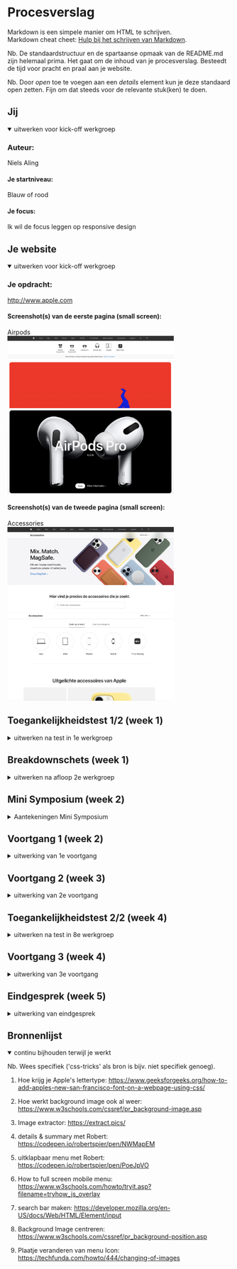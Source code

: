 # Procesverslag
Markdown is een simpele manier om HTML te schrijven.  
Markdown cheat cheet: [Hulp bij het schrijven van Markdown](https://github.com/adam-p/markdown-here/wiki/Markdown-Cheatsheet).

Nb. De standaardstructuur en de spartaanse opmaak van de README.md zijn helemaal prima. Het gaat om de inhoud van je procesverslag. Besteedt de tijd voor pracht en praal aan je website.

Nb. Door *open* toe te voegen aan een *details* element kun je deze standaard open zetten. Fijn om dat steeds voor de relevante stuk(ken) te doen.





## Jij

<details open>
  <summary>uitwerken voor kick-off werkgroep</summary>

  ### Auteur:
  Niels Aling

  #### Je startniveau:
  Blauw of rood 

  #### Je focus:
  Ik wil de focus leggen op responsive design
 
</details>





## Je website

<details open>
  <summary>uitwerken voor kick-off werkgroep</summary>

  ### Je opdracht:
  http://www.apple.com

  #### Screenshot(s) van de eerste pagina (small screen): 
  Airpods  
  <img src="readme-images/airpods.png" width="375px" alt="Apple pagina AirPods">
  <img src="readme-images/airpods2.png" width="375px" alt="Apple pagina AirPods">

  #### Screenshot(s) van de tweede pagina (small screen):
  Accessories  
  <img src="readme-images/accessories.png" width="375px" alt="Apple pagina Accessories">
  <img src="readme-images/accessories2.png" width="375px" alt="Apple pagina Accessories">
 
</details>



## Toegankelijkheidstest 1/2 (week 1)

<details>
  <summary>uitwerken na test in 1e werkgroep</summary>

  ### Bevindingen
  Lijst met je bevindingen die in de test naar voren kwamen:

  #### Screenreader
  <!-- Hier korte omschrijving (met indien nodig afbeeldingen) -->
  Van een screenreader op apple wordt het daadwerkelijk helemaal gek. Het is super onduidelijk wat je moet doen. De muis geeft niet aan waar je op staat en hij leest continu mijn menubalk voor, niet de website.

  <!-- Hier een omschrijving van hoe het opgelost kan worden (met indien nodig afbeeldingen) -->
  Ik weet niet hoe dit werkt, maar dit moet beter gemaakt worden.

  #### Muis en Toetsenbord 
  <!-- Hier korte omschrijving (met indien nodig afbeeldingen) -->
  De website is niet goed "tab-baar". Hij schokt door de website heen en je moet op meerdere knoppen (ctrl, option shift) klikken om iets te kunnen selecteren. 

 <img src="readme-images/zondermuis.png" width="375px" alt="slechte website">


  <!-- Hier een omschrijving van hoe het opgelost kan worden (met indien nodig afbeeldingen) -->


  #### Motoriek (shocks, elastiekjes)
  <!-- Hier korte omschrijving (met indien nodig afbeeldingen) -->
  besturen met shocks is nog redelijk te doen. De knoppen zijn groot genoeg om ze aan te kunnen klikken. Typen daarin tegen is lastiger.
  
  <video controls width="250">
    <source src="readme-images/motoriektest2.mp4"
            type="video/mp4">
</video>

  <!-- Hier een omschrijving van hoe het opgelost kan worden (met indien nodig afbeeldingen) -->


  #### Visueel (brillen, contrast, kleurenblind, dark/light). 
  <!-- Hier korte omschrijving (met indien nodig afbeeldingen) -->
  1.  Met de Blur/Glate bril kun je bijna niks lezen op de website. Je ziet wel wat vlakken en alleen de grote titels met contrast. 

  2. de website heeft geen dark/light mode
  3. kleurenblindheid:
  - Protanopia is goed zichtbaar
  - Deuteranopia is praktisch het zelfde als Protanopia
  - Tritanopia ziet er eigenlijk veel gezelliger uit, contrast is nog steeds duidelijk.
  <img src="readme-images/kleurenblind1.png" width="375px" alt="Forced Colors">

  - Ook met achromatopsia (grijs) is er nog steeds een duidelijk contrast, alleen sommiige foto's en video's zijn iets minder duidelijk zichbaar. 
  <img src="readme-images/grijsbeeld.png" width="375px" alt="Forced Colors">


  <!-- Hier een omschrijving van hoe het opgelost kan worden (met indien nodig afbeeldingen) -->
  1. Wanneer je "forced colors" aan zet zie je wel iets meer, dus het zou opgelost kunnen worden met fellere kleuren, grotere letters en meer contrast.
  <img src="readme-images/forcedcolors.png" width="375px" alt="Forced Colors">

  2. Er kan een dark/light mode gemaakt worden.
  3. De video's en foto's zouden een groter contrast functie of uberhaupt meer contrast moeten krijgen.
  
</details>



## Breakdownschets (week 1)

<details>
  <summary>uitwerken na afloop 2e werkgroep</summary>

  ### de hele pagina: 
  <img src="readme-images/breakdown1.png" width="375px" alt="breakdown van bovenkant pagina">

  <img src="readme-images/breakdown2.png" width="375px" alt="breakdown van midden pagina">

  <img src="readme-images/breakdown3.png" width="375px" alt="breakdown van de footer">

  ### dynamisch deel (bijv menu): 
  <img src="readme-images/breakdown4.png" width="375px" alt="breakdown van menu">

  ### wellicht nog een dynamisch deel (bijv filter): 
  <img src="readme-images/dummy-plaatje.jpg" width="375px" alt="breakdown van nog een dynamisch deel">

</details>


## Mini Symposium (week 2)
<details>
  <summary>Aantekeningen Mini Symposium</summary>
  
  Websites voor accesability check
  - https://webaim.org
  - https://www.htmhell.dev

  ### Testen met "Tab" en "Enter"
  - Kun je overal komen met tab
  - Let op focus styling (kan je zien waar je bent)
  - Kun je snel door content heen "tabben"

  Elementen die kunnen helpen bij Tab/Enter:
  - Gebruik "skip link" tussen content in
  - geef de focus styling een duidelijke kleur

  ### Testen met een screen reader.
  - Is alles wat gezegd wordt logisch 
  - Hebben alle elementen een placeholder 
  - Is alles semantisch correct in de HTML
  - Check links met dubbele namen 
  - De volgorde in de html moet kloppen 

  Elementen die kunnen helpen bij screenreaders:
  - Button role geeft waarde aan een knop 
  - Geef Iframes een title 
  - Span in een link zetten zodat de screen reader dat leest 
  - Zet headings boven plaatjes en pas aan met css.
  - remove bullitpoints waar nodig.


  ###  Samenvatting Manuel:
  Om je website gemakkelijk al veel toegankelijker te maken kun je meteen in de HTML al 
  een aantal aapassingen doen. Let op dat je semantisch correcte HTML schrijft. 
  Test vroeg op tab/enter en met een screenreader. 

  ###  Samenvatting Eric:
  Toegankelijkheid zit hem in de kleinste dingen. Soms heb je niet eens door dat je iets
  ontwerpt dat voor veel mensen niet toegankelijk is. Bijvoorbeeld de collegezaal waar we
  in zaten. Het helpt om goed met mensen met een beperking te praten om te kijken naar de behoeften
  van de persoon in plaats van uitgaan van aannamens en daar je ontwerp op baseren. 
  Onderzoek is key. 



</details>



## Voortgang 1 (week 2)

<details>
  <summary>uitwerking van 1e voortgang</summary>

  ### Stand van zaken
  Over het algemeen ging het maken van de html best wel vloeiend. 
  Dit kwam grotendeels door van te voren een breakdown schets te maken. Daarnaast heb ik de website van Apple geinspecteerd in Google om te kijken hoe zij dat deden en of ik dat logisch vond. 
  Ik probeerde hierbij divjes en spans te vermijden en zelf een logische structuur op te zetten.

  <img src="readme-images/screen_header.png" width="375px" alt="screenshot van header html">
  <img src="readme-images/screen_main_nav.png" width="375px" alt="screenshot van main nav html">
  <img src="readme-images/screen_video.png" width="375px" alt="screenshot van video html">
  <img src="readme-images/screen_section.png" width="375px" alt="screenshot van section html">
  <img src="readme-images/screen_footer.png" width="375px" alt="screenshot van footer html">


  ### Verslag van meeting
  hier na afloop snel de uitkomsten van de meeting vastleggen

  - Opzoeken hoe een tabel werkt
  - Op bepaalde plekken kunnen elementen nog in een article 
  - Footer heeft 2 sections ipv een footer in de main
  - Kijken naar andere opties dan ul
  - summary element W3Schools voor uitklapbare elementen 

</details>


## Voortgang 2 (week 3)

<details>
  <summary>uitwerking van 2e voortgang</summary>

  ### Stand van zaken 
  Ik heb het grootste deel van de feedback van vorige week verwerkt, maar ben nog niet toegekomen aan het opzoeken van hoe een een tabel werkt en andere vormen van een ul. Ik heb verder gewerkt aan een nieuwe section (compare) waar ik veel aan het experimenteren was met grid in CSS.

  ### Screenshots van css .compare 
  <img src="readme-images/screen_compare_css1.png" width="375px" alt="screenshot 1 van css class compare">
  <img src="readme-images/screen_compare_css2.png" width="375px" alt="screenshot 2 van css class compare">
  <img src="readme-images/screen_compare_css3.png" width="375px" alt="screenshot 3 van css class compare">


  ### Verslag van meeting
  hier na afloop snel de uitkomsten van de meeting vastleggen

  - Samen hebben we gekeken naar mijn grid waar iets fout ging met de margin
  - Ook hebben we samen gekeken naar hoe mijn uitklapbare menu in elkaar steekt 
  - Voor de footer details en summary gebruiken 
  - Goed op weg verder

</details>





## Toegankelijkheidstest 2/2 (week 4)

<details>
  <summary>uitwerken na test in 8e werkgroep</summary>

  ### Bevindingen
  Lijst met je bevindingen die in de test naar voren kwamen (geef ook aan wat er verbeterd is):

  #### Screenreader
  De screenreader werkte op zich best wel goed. Het was nogal uitvogelen hoe je hem bestuurt, maar met een beetje oefening las hij best wel duidelijk voor wat er op de pagina stond. Ik moet nog beter onderzoeken hoe je hem eventueel automatisch op engels kan zetten (omdat mijn website in het Engels is en in het Nederlands wordt voorgelezen). Daarnaast leest hij vaak iets te veel details voor zoals het ">" tekentje als "groter dan":

  <img src="readme-images/SR_1.png" width="375px" alt="screenshot van Screenreader 1">
  <img src="readme-images/SR_2.png" width="375px" alt="screenshot van Screenreader 1">

  #### Muis en Toetsenbord 
  Tab gaat soepel door de website heen langs alle linkjes. Het enige probleem is dat hi niet het menu overslaat als je daar niet in gaat.

  <img src="readme-images/screen_tab.png" width="375px" alt="screenshot van tab test">


  #### Motoriek (shocks, elastiekjes)
  Met je vingers aan elkaar gebonden kom je redelijk goed door de website heen een aantal dingen zijn makkelijker toagenkelijk doordat ze scrollbaar zijn i.p.v op een knop drukken. Je kunt ook scrollen met je pijltjes, die zijn alleen een beetje klein. Gelukkig kun je ook de spatiebalk gebruiken om grote delen te scrollen.  


  #### Visueel (brillen, contrast, kleurenblind, dark/light). 
  Qua visuele beperkingen is er nog niks veranderd, omdat ik de pagina nogal letterlijk heb nagemaakt.
  Ik ga nog wel een dark/light mode toevoegen als ik tijd over heb qua kleurenblindheid is alles wel duidelijk leesbaar.

</details>





## Voortgang 3 (week 4)

<details>
  <summary>uitwerking van 3e voortgang</summary>

  ### Stand van zaken
  Het uitwerken van mijn eerste pagina ging goed. Voor mobiel zag hij er erg netjes uit, maar voor responsive moet er nog het een en ander gebeuren. Ook ben ik begonnen aan mijn tweede pagina, waar ik nogal in de knoop begin te raken. Ik heb toch voor de homepage gekozen, waardoor mijn CSS nu een beetje rommelig is. Wanneer ik 1 ding aanpas doet hij het ergens anders ook dus ik moet heel goed gaan kijken naar hoe ik bepaalde selectoren ga gebruiken. 

  ### Screenshots van Airpods Pagina

  <img src="readme-images/Airpods_1.png" width="375px" alt="screenshot van Airpods page 1">
  <img src="readme-images/Airpods_2.png" width="375px" alt="screenshot van Airpods page 2">
  <img src="readme-images/Airpods_3.png" width="375px" alt="screenshot van Airpods page 3">



  ### Verslag van meeting
  hier na afloop snel de uitkomsten van de meeting vastleggen

  - Voor de homepage de background images met @media aanpassen als het scherm groter word. (Spelen met background-size)
  - Voor het menu 2 verschillende versies maken voor kleinen groot scherm. (display: none);
  - Tab menu overslaan als hij dicht is: aria labels opzoeken
  - de container van de video centreren (.vidContainer : max-width + margin-auto)
  - Stream now button margin met pixels oplossen 
  Tekst naar boven duwen 

</details>





## Eindgesprek (week 5)

<details>
  <summary>uitwerking van eindgesprek</summary>

  ### Je uitkomst - karakteristiek screenshots:
  Voor de opdracht heb ik de Apple website gekozen en dan specifiek voor de homepage en de Airpods page. Eerst ging ik voor de Airpods page en de Asseccoires page, maar dit heb ik in een later stadium toch omgegooid omdat ik de pagina's te veel op elkaar ond lijken. 

  ## Home page 
  <img src="readme-images/home_top.png" width="375px" alt="Screen home top">
  <img src="readme-images/home_footer.png" width="375px" alt="Screen home footer">
  <img src="readme-images/apple_menu.png" width="375px" alt="Mobile menu">

  ## Home page responsive 
  <img src="readme-images/home_responsive.png" width="375px" alt="Screen home top responsive">
  <img src="readme-images/home_footer_responsive.png" width="375px" alt="Screen home footer responsive">

  ## Airpods page

  <img src="readme-images/airpods_top.png" width="375px" alt="Screen Airpods top">
  <img src="readme-images/airpods_main.png" width="375px" alt="Screen Airpods main">
  <img src="readme-images/airpods_grid.png" width="375px" alt="Screen Airpods grid">
  <img src="readme-images/airpods_footer.png" width="375px" alt="Screen Airpods footer">

  ## Airpods page responsive
  <img src="readme-images/airpods_top_responsive.png" width="375px" alt="Screen Airpods top responsive">
  <img src="readme-images/airpods_main_responsive.png" width="375px" alt="Screen Airpods main responsive">
  <img src="readme-images/airpods_footer_responsive.png" width="375px" alt="Screen Airpods footer responsive">


  ### Dit ging goed/Heb ik geleerd: 
  Ik heb geleerd met display grid en positioneren te werken, animaties en uitklapbare menu's te maken en met details/summary te werken. Ik ben veel bezig geweest met background-images en begrijp nu veel beter wanneer wat kunt toepassen, zoals background-size en background-position. 

  <img src="readme-images/details.png" width="375px" alt="screen van details">
  <img src="readme-images/airpods_grid.png" width="375px" alt="screen van Airpods grid">


  ### Dit was lastig/Is niet gelukt:
  Ik vond het heel erg lastig om met meerdere pagina's een duidelijke structuur te houden in mijn CSS. Het is dan ook niet helemaal gelukt om alles heel netjes gestructureerd te krijgen. Daarnaast was het soms lastig om grids te maken van elementen waar ook een titel boven staat, hier ben ik uiteindelijk wel uitgekomen.

  Het is me door de tijd niet gelukt om het laatste deel van de footer mooi responsive te maken. Ook de transition van de navigatie achtergrond van grijs naar zwart heb ik niet meer uit kunnen proberen. De video van de Airpods Pro kon ik niet aan komen dus hier heb ik een frame geplaatst i.p.v. een video.
  Ik vind de animatie van het menu nog niet heel erg mooi hoe het scaled en de styling van de footer navigatie (met details en summary) omzetten naar dat hij altijd open blijft staan heb ik nog niet uitgebreid naar kunnen kijken.

  Als laatste een stuk Javascript waarbij je als het ware kunt scrollen met een knop tussen elementen heb ik niet toegevoegd en je kunt niet "rond" scrollen maar alleen maar van links naar rechts.

  <img src="readme-images/home_footer_responsive.png" width="375px" alt="screen home footer">
  <img src="readme-images/airpods_main.png" width="375px" alt="screen Airpods main">
  <img src="readme-images/airpods_top_responsive.png" width="375px" alt="screen airpods video">
  <img src="readme-images/home_footer_responsive.png" width="375px" alt="screen home footer">


</details>





## Bronnenlijst

<details open>
  <summary>continu bijhouden terwijl je werkt</summary>

  Nb. Wees specifiek ('css-tricks' als bron is bijv. niet specifiek genoeg).

  1. Hoe krijg je Apple's lettertype: 
  https://www.geeksforgeeks.org/how-to-add-apples-new-san-francisco-font-on-a-webpage-using-css/
  
  2. Hoe werkt background image ook al weer:
  https://www.w3schools.com/cssref/pr_background-image.asp

  3. Image extractor:
  https://extract.pics/

  4. details & summary met Robert:
  https://codepen.io/robertspier/pen/NWMapEM

  5. uitklapbaar menu met Robert:
  https://codepen.io/robertspier/pen/PoeJpVO

  6. How to full screen mobile menu:
  https://www.w3schools.com/howto/tryit.asp?filename=tryhow_js_overlay

  7. search bar maken:
  https://developer.mozilla.org/en-US/docs/Web/HTML/Element/input

  8. Background Image centreren:
  https://www.w3schools.com/cssref/pr_background-position.asp

  9. Plaatje veranderen van menu Icon:
  https://techfunda.com/howto/444/changing-of-images


</details>